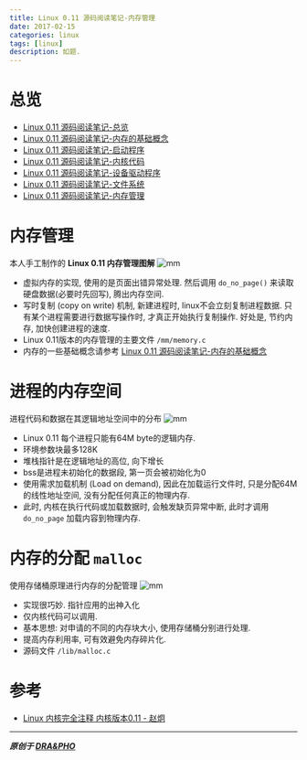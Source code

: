 ```yaml
---
title: Linux 0.11 源码阅读笔记-内存管理
date: 2017-02-15
categories: linux
tags: [linux]
description: 如题.
---
```


# 总览

- [Linux 0.11 源码阅读笔记-总览](https://draapho.github.io/2017/01/23/1704-linux-source/)
- [Linux 0.11 源码阅读笔记-内存的基础概念](https://draapho.github.io/2017/01/26/1704-linux-source1/)
- [Linux 0.11 源码阅读笔记-启动程序](https://draapho.github.io/2017/01/28/1704-linux-source2/)
- [Linux 0.11 源码阅读笔记-内核代码](https://draapho.github.io/2017/01/31/1704-linux-source3/)
- [Linux 0.11 源码阅读笔记-设备驱动程序](https://draapho.github.io/2017/02/01/1704-linux-source4/)
- [Linux 0.11 源码阅读笔记-文件系统](https://draapho.github.io/2017/02/13/1704-linux-source5/)
- [Linux 0.11 源码阅读笔记-内存管理](https://draapho.github.io/2017/02/15/1704-linux-source6/)



# 内存管理

本人手工制作的 **Linux 0.11 内存管理图解**
![mm](https://draapho.github.io/images/1704/6-mm-map.jpg)

- 虚拟内存的实现, 使用的是页面出错异常处理. 然后调用 `do_no_page()` 来读取硬盘数据(必要时先回写), 腾出内存空间.
- 写时复制 (copy on write) 机制, 新建进程时, linux不会立刻复制进程数据.
  只有某个进程需要进行数据写操作时, 才真正开始执行复制操作.
  好处是, 节约内存, 加快创建进程的速度.
- Linux 0.11版本的内存管理的主要文件 `/mm/memory.c`
- 内存的一些基础概念请参考 [Linux 0.11 源码阅读笔记-内存的基础概念](https://draapho.github.io/2017/01/26/1704-linux-source1/)


# 进程的内存空间

进程代码和数据在其逻辑地址空间中的分布
![mm](https://draapho.github.io/images/1704/6-mm-process.jpg)
- Linux 0.11 每个进程只能有64M byte的逻辑内存.
- 环境参数块最多128K
- 堆栈指针是在逻辑地址的高位, 向下增长
- bss是进程未初始化的数据段, 第一页会被初始化为0
- 使用需求加载机制 (Load on demand), 因此在加载运行文件时, 只是分配64M的线性地址空间, 没有分配任何真正的物理内存.
- 此时, 内核在执行代码或加载数据时, 会触发缺页异常中断, 此时才调用 `do_no_page` 加载内容到物理内存.



# 内存的分配 `malloc`

使用存储桶原理进行内存的分配管理
![mm](https://draapho.github.io/images/1704/6-mm-malloc.jpg)
- 实现很巧妙. 指针应用的出神入化
- 仅内核代码可以调用.
- 基本思想: 对申请的不同的内存块大小, 使用存储桶分别进行处理.
- 提高内存利用率, 可有效避免内存碎片化.
- 源码文件 `/lib/malloc.c`


# 参考

- [Linux 内核完全注释 内核版本0.11 - 赵炯](http://oldlinux.org/download/clk011c-3.0-toc.pdf)


----------

***原创于 [DRA&PHO](https://draapho.github.io/)***